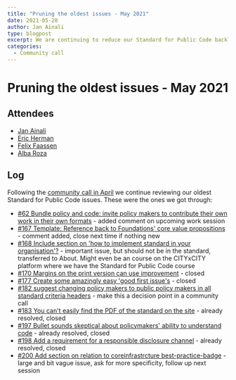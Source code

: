 ```yaml
---
title: "Pruning the oldest issues - May 2021"
date: 2021-05-20
author: Jan Ainali
type: blogpost
excerpt: We are continuing to reduce our Standard for Public Code backlog
categories:
  - Community call
---
```


# Pruning the oldest issues - May 2021

## Attendees

* [Jan Ainali](https://publiccode.net/who-we-are/team/jan-ainali.html)
* [Eric Herman](https://publiccode.net/who-we-are/team/eric-herman.html)
* [Felix Faassen](https://web.archive.org/web/20210225192009/https://publiccode.net/who-we-are/team/felix-faassen.html)
* [Alba Roza](https://web.archive.org/web/20210225190155/https://publiccode.net/who-we-are/team/alba-roza.html)

## Log

Following the [community call in April](https://blog.publiccode.net/community%20call/2021/04/12/notes-from-community-call-1-april-2021.html) we continue reviewing our oldest Standard for Public Code issues. These were the ones we got through:

* [#62 Bundle policy and code: invite policy makers to contribute their own work in their own formats](https://github.com/publiccodenet/standard/issues/62) - added comment on upcoming work session
* [#167 Template: Reference back to Foundations' core value propositions](https://github.com/publiccodenet/standard/issues/167) - comment added, close next time if nothing new
* [#168 Include section on 'how to implement standard in your organisation'?](https://github.com/publiccodenet/standard/issues/168) - important issue, but should not be in the standard, transferred to About. Might even be an course on the CITYxCITY platform where we have the Standard for Public Code course
* [#170 Margins on the print version can use improvement](https://github.com/publiccodenet/standard/issues/170) - closed
* [#177 Create some amazingly easy 'good first issue's](https://github.com/publiccodenet/standard/issues/177) - closed
* [#182 suggest changing policy makers to public policy makers in all standard criteria headers](https://github.com/publiccodenet/standard/issues/182) - make this a decision point in a community call
* [#183 You can't easily find the PDF of the standard on the site](https://github.com/publiccodenet/standard/issues/183) - already resolved, closed
* [#197 Bullet sounds skeptical about policymakers' ability to understand code](https://github.com/publiccodenet/standard/issues/197) - already resolved, closed
* [#198 Add a requirement for a responsible disclosure channel](https://github.com/publiccodenet/standard/issues/198) - already resolved, closed
* [#200 Add section on relation to coreinfrastrcture best-practice-badge](https://github.com/publiccodenet/standard/issues/200) - large and bit vague issue, ask for more specificity, follow up next session
